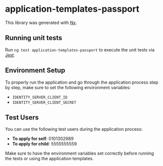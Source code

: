 # application-templates-passport

This library was generated with [Nx](https://nx.dev).

## Running unit tests

Run `ng test application-templates-passport` to execute the unit tests via [Jest](https://jestjs.io).

## Environment Setup

To properly run the application and go through the application process step by step, make sure to set the following environment variables:

- `IDENTITY_SERVER_CLIENT_ID`
- `IDENTITY_SERVER_CLIENT_SECRET`


## Test Users

You can use the following test users during the application process:

- **To apply for self**: 0101302989
- **To apply for child**: 5555555559

Make sure to have the environment variables set correctly before running the tests or using the application templates.
